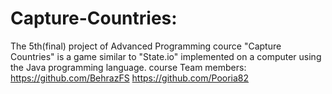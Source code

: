 # Capture-Countries:
The 5th(final) project of Advanced Programming cource
"Capture Countries" is a game similar to "State.io" implemented on a computer using the Java programming language.
course Team members: https://github.com/BehrazFS https://github.com/Pooria82
